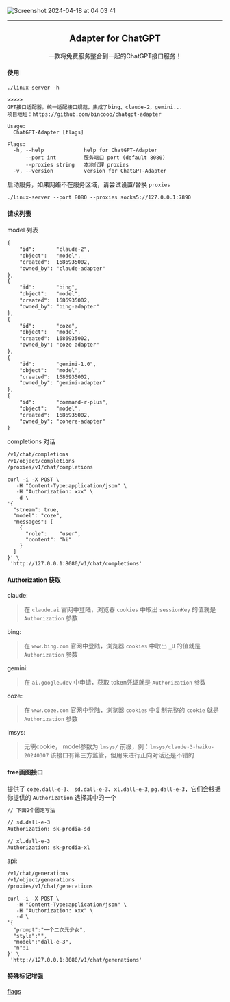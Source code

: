 ![Screenshot 2024-04-18 at 04 03 41](https://github.com/bincooo/chatgpt-adapter/assets/36452456/b130375c-f40b-404a-bade-6640f2aa29c9)

------------------------------------

<p align="center">
  <h2 align="center">Adapter for ChatGPT</h2>
  <p align="center">
    一款将免费服务整合到一起的ChatGPT接口服务！
    <br/>
  </p>
</p>

#### 使用
```
./linux-server -h

>>>>>
GPT接口适配器。统一适配接口规范，集成了bing、claude-2，gemini...
项目地址：https://github.com/bincooo/chatgpt-adapter

Usage:
  ChatGPT-Adapter [flags]

Flags:
  -h, --help             help for ChatGPT-Adapter
      --port int         服务端口 port (default 8080)
      --proxies string   本地代理 proxies
  -v, --version          version for ChatGPT-Adapter
```


启动服务，如果网络不在服务区域，请尝试设置/替换 `proxies`

```
./linux-server --port 8080 --proxies socks5://127.0.0.1:7890
```

#### 请求列表

model 列表
```txt
{
    "id":       "claude-2",
    "object":   "model",
    "created":  1686935002,
    "owned_by": "claude-adapter"
},
{
    "id":       "bing",
    "object":   "model",
    "created":  1686935002,
    "owned_by": "bing-adapter"
},
{
    "id":       "coze",
    "object":   "model",
    "created":  1686935002,
    "owned_by": "coze-adapter"
},
{
    "id":       "gemini-1.0",
    "object":   "model",
    "created":  1686935002,
    "owned_by": "gemini-adapter"
},
{
    "id":       "command-r-plus",
    "object":   "model",
    "created":  1686935002,
    "owned_by": "cohere-adapter"
}
```

completions 对话
```txt
/v1/chat/completions
/v1/object/completions
/proxies/v1/chat/completions
```

```curl
curl -i -X POST \
   -H "Content-Type:application/json" \
   -H "Authorization: xxx" \
   -d \
'{
  "stream": true,
  "model": "coze",
  "messages": [
    {
      "role":    "user",
      "content": "hi"
    }
  ]
}' \
 'http://127.0.0.1:8080/v1/chat/completions'
```


#### Authorization 获取

claude:
> 在 `claude.ai` 官网中登陆，浏览器 `cookies` 中取出 `sessionKey` 的值就是 `Authorization` 参数

bing:
> 在 `www.bing.com` 官网中登陆，浏览器 `cookies` 中取出 `_U` 的值就是 `Authorization` 参数

gemini:
> 在 `ai.google.dev` 中申请，获取 token凭证就是 `Authorization` 参数

coze:
> 在 `www.coze.com` 官网中登陆，浏览器 `cookies` 中复制完整的 `cookie` 就是 `Authorization` 参数

lmsys:
> 无需cookie， model参数为 `lmsys/` 前缀，例：`lmsys/claude-3-haiku-20240307`
> 该接口有第三方监管，但用来进行正向对话还是不错的

#### free画图接口

提供了 `coze.dall-e-3`、 `sd.dall-e-3`、`xl.dall-e-3`, `pg.dall-e-3`，它们会根据你提供的 `Authorization` 选择其中的一个

```txt
// 下面2个固定写法

// sd.dall-e-3
Authorization: sk-prodia-sd

// xl.dall-e-3
Authorization: sk-prodia-xl

```

api:

```txt
/v1/chat/generations
/v1/object/generations
/proxies/v1/chat/generations
```

```curl
curl -i -X POST \
   -H "Content-Type:application/json" \
   -H "Authorization: xxx" \
   -d \
'{
  "prompt":"一个二次元少女",
  "style":"",
  "model":"dall-e-3",
  "n":1
}' \
 'http://127.0.0.1:8080/v1/chat/generations'
```

#### 特殊标记增强

[flags](flags.md)
